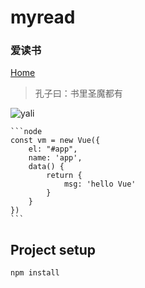 # myread

### 爱读书
[Home](https://loov66.github.io/dist "首页")
>孔子曰：书里圣魔都有


![yali](https://loov66.github.io/dist/img/icons/logo.png "鸭梨")

	```node
    const vm = new Vue({
        el: "#app",
        name: 'app',
        data() {
            return {
                msg: 'hello Vue'
            }
        }
    })
	```

## Project setup
```
npm install
```


